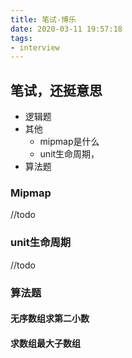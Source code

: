 ```yaml
---
title: 笔试-博乐
date: 2020-03-11 19:57:18
tags:
- interview
---
```


## 笔试，还挺意思

- 逻辑题
- 其他
  - mipmap是什么
  - unit生命周期，
- 算法题

### Mipmap
//todo
### unit生命周期
//todo
### 算法题

#### 无序数组求第二小数

#### 求数组最大子数组
